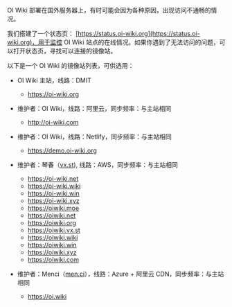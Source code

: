 OI Wiki 部署在国外服务器上，有时可能会因为各种原因，出现访问不通畅的情况。

我们搭建了一个状态页： [https://status.oi-wiki.org](https://status.oi-wiki.org)，用于监控 OI Wiki 站点的在线情况。如果你遇到了无法访问的问题，可以打开状态页，寻找可以连接的镜像站。

以下是一个 OI Wiki 的镜像站列表，可供选用：

-   OI Wiki 主站，线路：DMIT
    - <https://oi-wiki.org>

-   维护者：OI Wiki，线路：阿里云，同步频率：与主站相同
    - <http://oi-wiki.com>

-   维护者：OI Wiki，线路：Netlify，同步频率：与主站相同
    - <https://demo.oi-wiki.org>

-   维护者：琴春（[vx.st](https://vx.st)), 线路：AWS，同步频率：与主站相同
    - <https://oi-wiki.net>
    - <https://oi-wiki.wiki>
    - <https://oi-wiki.win>
    - <https://oi-wiki.xyz>
    - <https://oiwiki.moe>
    - <https://oiwiki.net>
    - <https://oiwiki.org>
    - <https://oiwiki.vx.st>
    - <https://oiwiki.wiki>
    - <https://oiwiki.win>
    - <https://oiwiki.xyz>
    - <https://oiwiki.com>

-   维护者：Menci（[men.ci](https://men.ci)），线路：Azure + 阿里云 CDN，同步频率：与主站相同
    - <https://oi.wiki>
